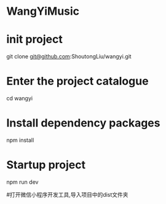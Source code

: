 # WangYiMusic

# init project
git clone git@github.com:ShoutongLiu/wangyi.git

# Enter the project catalogue
cd wangyi 

# Install dependency packages
npm install

# Startup project
npm run dev

#打开微信小程序开发工具,导入项目中的dist文件夹
